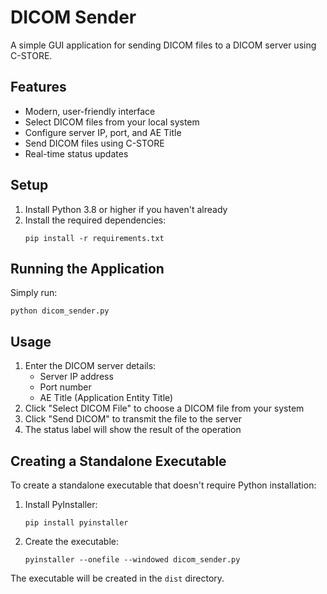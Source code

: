 # DICOM Sender

A simple GUI application for sending DICOM files to a DICOM server using C-STORE.

## Features

- Modern, user-friendly interface
- Select DICOM files from your local system
- Configure server IP, port, and AE Title
- Send DICOM files using C-STORE
- Real-time status updates

## Setup

1. Install Python 3.8 or higher if you haven't already
2. Install the required dependencies:
   ```
   pip install -r requirements.txt
   ```

## Running the Application

Simply run:
```
python dicom_sender.py
```

## Usage

1. Enter the DICOM server details:
   - Server IP address
   - Port number
   - AE Title (Application Entity Title)
2. Click "Select DICOM File" to choose a DICOM file from your system
3. Click "Send DICOM" to transmit the file to the server
4. The status label will show the result of the operation

## Creating a Standalone Executable

To create a standalone executable that doesn't require Python installation:

1. Install PyInstaller:
   ```
   pip install pyinstaller
   ```

2. Create the executable:
   ```
   pyinstaller --onefile --windowed dicom_sender.py
   ```

The executable will be created in the `dist` directory. 